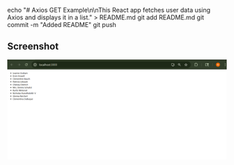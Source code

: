 echo "# Axios GET Example\n\nThis React app fetches user data using Axios and displays it in a list." > README.md
git add README.md
git commit -m "Added README"
git push

## Screenshot

![Screenshot](src/screenshot.png)
